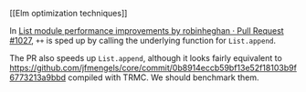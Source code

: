 [[Elm optimization techniques]]

In [List module performance improvements by robinheghan · Pull Request #1027](https://github.com/elm/core/pull/1027/files), `++` is sped up by calling the underlying function for `List.append`.

The PR also speeds up `List.append`, although it looks fairly equivalent to https://github.com/jfmengels/core/commit/0b8914eccb59bf13e52f18103b9f6773213a9bbd compiled with TRMC. We should benchmark them.